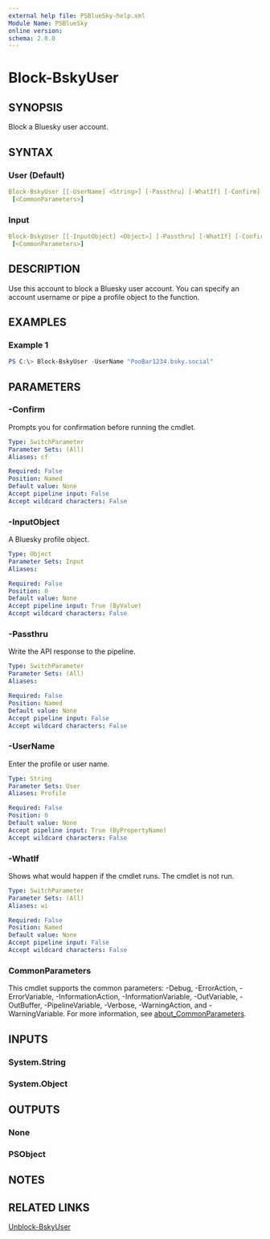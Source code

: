```yaml
---
external help file: PSBlueSky-help.xml
Module Name: PSBlueSky
online version:
schema: 2.0.0
---
```


# Block-BskyUser

## SYNOPSIS

Block a Bluesky user account.

## SYNTAX

### User (Default)

```yaml
Block-BskyUser [[-UserName] <String>] [-Passthru] [-WhatIf] [-Confirm]
 [<CommonParameters>]
```

### Input

```yaml
Block-BskyUser [[-InputObject] <Object>] [-Passthru] [-WhatIf] [-Confirm]
 [<CommonParameters>]
```

## DESCRIPTION

Use this account to block a Bluesky user account. You can specify an account username or pipe a profile object to the function.

## EXAMPLES

### Example 1

```powershell
PS C:\> Block-BskyUser -UserName "PooBar1234.bsky.social"
```


## PARAMETERS

### -Confirm

Prompts you for confirmation before running the cmdlet.

```yaml
Type: SwitchParameter
Parameter Sets: (All)
Aliases: cf

Required: False
Position: Named
Default value: None
Accept pipeline input: False
Accept wildcard characters: False
```

### -InputObject

A Bluesky profile object.

```yaml
Type: Object
Parameter Sets: Input
Aliases:

Required: False
Position: 0
Default value: None
Accept pipeline input: True (ByValue)
Accept wildcard characters: False
```

### -Passthru

Write the API response to the pipeline.

```yaml
Type: SwitchParameter
Parameter Sets: (All)
Aliases:

Required: False
Position: Named
Default value: None
Accept pipeline input: False
Accept wildcard characters: False
```

### -UserName

Enter the profile or user name.

```yaml
Type: String
Parameter Sets: User
Aliases: Profile

Required: False
Position: 0
Default value: None
Accept pipeline input: True (ByPropertyName)
Accept wildcard characters: False
```

### -WhatIf

Shows what would happen if the cmdlet runs.
The cmdlet is not run.

```yaml
Type: SwitchParameter
Parameter Sets: (All)
Aliases: wi

Required: False
Position: Named
Default value: None
Accept pipeline input: False
Accept wildcard characters: False
```

### CommonParameters

This cmdlet supports the common parameters: -Debug, -ErrorAction, -ErrorVariable, -InformationAction, -InformationVariable, -OutVariable, -OutBuffer, -PipelineVariable, -Verbose, -WarningAction, and -WarningVariable. For more information, see [about_CommonParameters](http://go.microsoft.com/fwlink/?LinkID=113216).

## INPUTS

### System.String

### System.Object

## OUTPUTS

### None

### PSObject

## NOTES

## RELATED LINKS

[Unblock-BskyUser](Unblock-BskyUser.md)
